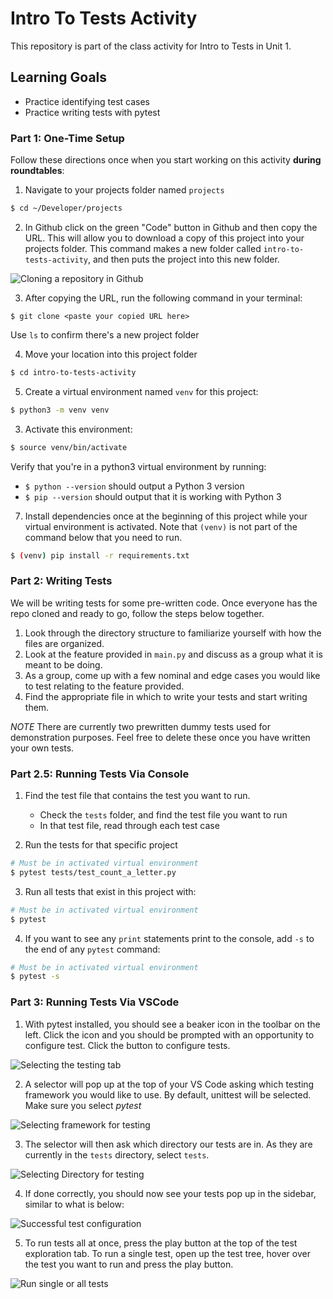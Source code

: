 # Intro To Tests Activity 
This repository is part of the class activity for Intro to Tests in Unit 1.

## Learning Goals
- Practice identifying test cases
- Practice writing tests with pytest

### Part 1: One-Time Setup

Follow these directions once when you start working on this activity **during roundtables**:

1. Navigate to your projects folder named `projects`

```bash
$ cd ~/Developer/projects
```

2. In Github click on the green "Code" button in Github and then copy the URL. This will allow you to download a copy of this project into your projects folder. This command makes a new folder called `intro-to-tests-activity`, and then puts the project into this new folder. 

![Cloning a repository in Github](images/cloning_a_repo.png)

3. After copying the URL, run the following command in your terminal:

```
$ git clone <paste your copied URL here>
```

Use `ls` to confirm there's a new project folder

4. Move your location into this project folder

```bash
$ cd intro-to-tests-activity
```

5. Create a virtual environment named `venv` for this project:

```bash
$ python3 -m venv venv
```

3. Activate this environment:

```bash
$ source venv/bin/activate
```

Verify that you're in a python3 virtual environment by running:

- `$ python --version` should output a Python 3 version
- `$ pip --version` should output that it is working with Python 3

7. Install dependencies once at the beginning of this project while your virtual environment is activated. Note that `(venv)` is not part of the command below that you need to run.

```bash
$ (venv) pip install -r requirements.txt
```

### Part 2: Writing Tests
We will be writing tests for some pre-written code. Once everyone has the repo cloned and ready to go, follow the steps below together. 

1. Look through the directory structure to familiarize yourself with how the files are organized. 
2. Look at the feature provided in `main.py` and discuss as a group what it is meant to be doing.
3. As a group, come up with a few nominal and edge cases you would like to test relating to the feature provided.
4. Find the appropriate file in which to write your tests and start writing them. 

*NOTE* There are currently two prewritten dummy tests used for demonstration purposes. Feel free to delete these once you have written your own tests.

### Part 2.5: Running Tests Via Console
1. Find the test file that contains the test you want to run.

   - Check the `tests` folder, and find the test file you want to run
   - In that test file, read through each test case


2. Run the tests for that specific project

```bash
# Must be in activated virtual environment
$ pytest tests/test_count_a_letter.py
```

3. Run all tests that exist in this project with:

```bash
# Must be in activated virtual environment
$ pytest
```

4. If you want to see any `print` statements print to the console, add `-s` to the end of any `pytest` command:

```bash
# Must be in activated virtual environment
$ pytest -s
```

### Part 3: Running Tests Via VSCode
1. With pytest installed, you should see a beaker icon in the toolbar on the left. Click the icon and you should be prompted with an opportunity to configure test. Click the button to configure tests.

![Selecting the testing tab](images/select_tests_configure_tests.png)

2. A selector will pop up at the top of your VS Code asking which testing framework you would like to use. By default, unittest will be selected. Make sure you select *pytest*

![Selecting framework for testing](images/select_pytest_configure_tests.png)

3. The selector will then ask which directory our tests are in. As they are currently in the `tests` directory, select `tests`.

![Selecting Directory for testing](images/select_tests_configure_tests.png)

4. If done correctly, you should now see your tests pop up in the sidebar, similar to what is below:

![Successful test configuration](images/configure_tests_success.png)

5. To run tests all at once, press the play button at the top of the test exploration tab. To run a single test, open up the test tree, hover over the test you want to run and press the play button.

![Run single or all tests](images/run_tests.png)